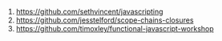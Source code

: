 1. https://github.com/sethvincent/javascripting
2. https://github.com/jesstelford/scope-chains-closures
3. https://github.com/timoxley/functional-javascript-workshop
